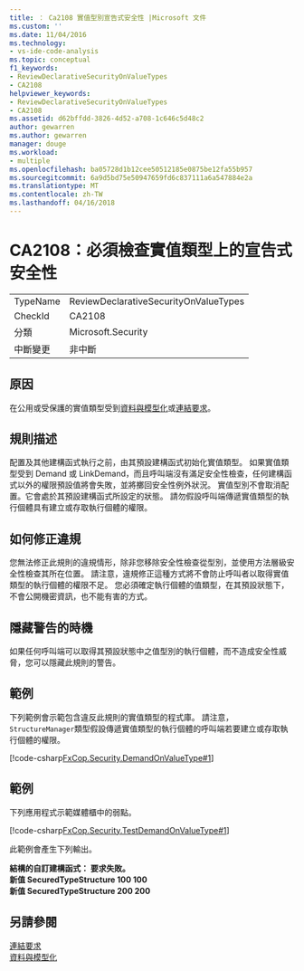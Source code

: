 ```yaml
---
title: ： Ca2108 實值型別宣告式安全性 |Microsoft 文件
ms.custom: ''
ms.date: 11/04/2016
ms.technology:
- vs-ide-code-analysis
ms.topic: conceptual
f1_keywords:
- ReviewDeclarativeSecurityOnValueTypes
- CA2108
helpviewer_keywords:
- ReviewDeclarativeSecurityOnValueTypes
- CA2108
ms.assetid: d62bffdd-3826-4d52-a708-1c646c5d48c2
author: gewarren
ms.author: gewarren
manager: douge
ms.workload:
- multiple
ms.openlocfilehash: ba05728d1b12cee50512185e0875be12fa55b957
ms.sourcegitcommit: 6a9d5bd75e50947659fd6c837111a6a547884e2a
ms.translationtype: MT
ms.contentlocale: zh-TW
ms.lasthandoff: 04/16/2018
---
```

# <a name="ca2108-review-declarative-security-on-value-types"></a>CA2108：必須檢查實值類型上的宣告式安全性
|||  
|-|-|  
|TypeName|ReviewDeclarativeSecurityOnValueTypes|  
|CheckId|CA2108|  
|分類|Microsoft.Security|  
|中斷變更|非中斷|  
  
## <a name="cause"></a>原因  
 在公用或受保護的實值類型受到[資料與模型化](/dotnet/framework/data/index)或[連結要求](/dotnet/framework/misc/link-demands)。  
  
## <a name="rule-description"></a>規則描述  
 配置及其他建構函式執行之前，由其預設建構函式初始化實值類型。 如果實值類型受到 Demand 或 LinkDemand，而且呼叫端沒有滿足安全性檢查，任何建構函式以外的權限預設值將會失敗，並將擲回安全性例外狀況。 實值型別不會取消配置。它會處於其預設建構函式所設定的狀態。 請勿假設呼叫端傳遞實值類型的執行個體具有建立或存取執行個體的權限。  
  
## <a name="how-to-fix-violations"></a>如何修正違規  
 您無法修正此規則的違規情形，除非您移除安全性檢查從型別，並使用方法層級安全性檢查其所在位置。 請注意，違規修正這種方式將不會防止呼叫者以取得實值類型的執行個體的權限不足。 您必須確定執行個體的值類型，在其預設狀態下，不會公開機密資訊，也不能有害的方式。  
  
## <a name="when-to-suppress-warnings"></a>隱藏警告的時機  
 如果任何呼叫端可以取得其預設狀態中之值型別的執行個體，而不造成安全性威脅，您可以隱藏此規則的警告。  
  
## <a name="example"></a>範例  
 下列範例會示範包含違反此規則的實值類型的程式庫。 請注意，`StructureManager`類型假設傳遞實值類型的執行個體的呼叫端若要建立或存取執行個體的權限。  
  
 [!code-csharp[FxCop.Security.DemandOnValueType#1](../code-quality/codesnippet/CSharp/ca2108-review-declarative-security-on-value-types_1.cs)]  
  
## <a name="example"></a>範例  
 下列應用程式示範媒體櫃中的弱點。  
  
 [!code-csharp[FxCop.Security.TestDemandOnValueType#1](../code-quality/codesnippet/CSharp/ca2108-review-declarative-security-on-value-types_2.cs)]  
  
 此範例會產生下列輸出。  
  
 **結構的自訂建構函式： 要求失敗。**  
**新值 SecuredTypeStructure 100 100**  
**新值 SecuredTypeStructure 200 200**   
## <a name="see-also"></a>另請參閱  
 [連結要求](/dotnet/framework/misc/link-demands)   
 [資料與模型化](/dotnet/framework/data/index)